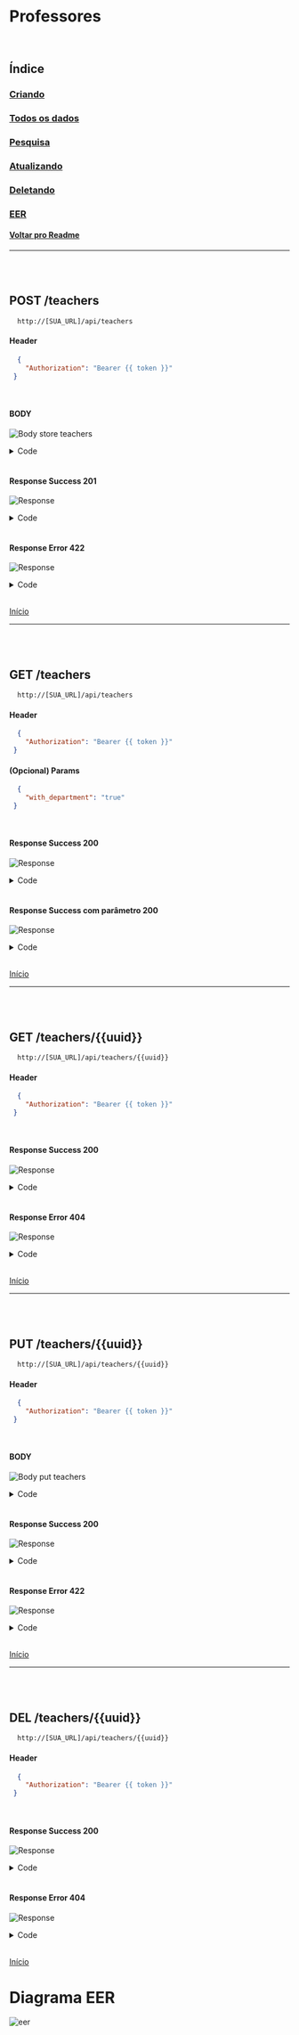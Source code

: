 # Professores

<br/>

## Índice
### [Criando](#post-teachers)
### [Todos os dados](#get-teachers)
### [Pesquisa](#get-teachersuuid)
### [Atualizando](#put-teachersuuid)
### [Deletando](#del-teachersuuid)
### [EER](#diagrama-eer)
#### [Voltar pro Readme](/README.md)

---
<br/>
<br/>

## POST /teachers

```
  http://[SUA_URL]/api/teachers
```
#### Header

```json
  { 
    "Authorization": "Bearer {{ token }}"
 }
```

<br>

#### BODY

![Body store teachers](/img/body_store_teachers.png)

<details> 
  <summary>Code</summary>

```json
{
    "departament_id":"1",
    "first_name":"Alberto",
    "last_name":"da silva",
    "status":"1"
}
```

</details>

<br/>

#### Response Success 201

![Response](/img/response_success_store_teachers.png)

<details> 
  <summary>Code</summary>

```json
{
  "status": "Success",
  "message": "Teacher successfully created",
  "data": {
    "teacher": {
      "first_name": "Alberto",
      "last_name": "Da silva",
      "status": "1",
      "uuid": "892e3062-e1b3-4bea-93d3-913b505a0b1c",
      "slug": "alberto-da-silva",
      "updated_at": "2022-09-02T14:18:34.000000Z",
      "created_at": "2022-09-02T14:18:34.000000Z"
    }
  }
}
```

</details>

<br/>

#### Response Error 422

![Response](/img/response_error_store_teachers.png)

<details> 
  <summary>Code</summary>

```json
{
  "message": "We need your [ FIRST NAME ] to continue! (and 3 more errors)",
  "errors": {
    "first_name": [
      "We need your [ FIRST NAME ] to continue!"
    ],
    "last_name": [
      "We need your [ LAST NAME ] to continue!"
    ],
    "status": [
      "We need your [ STATUS ] to continue!"
    ],
    "departament_id": [
      "We need your [ DEPARTAMENT ID ] to continue!"
    ]
  }
}
```

</details>

<br>

[Início](#professores)

---
<br/>
<br/>

## GET /teachers

```
  http://[SUA_URL]/api/teachers
```
#### Header

```json
  { 
    "Authorization": "Bearer {{ token }}"
 }
```

#### (Opcional) Params

```json
  { 
    "with_department": "true"
 }
```

<br/>

#### Response Success 200

![Response](/img/response_success_teachers.png)

<details> 
  <summary>Code</summary>

```json
{
  "status": "Success",
  "message": "All Teachers Loaded!",
  "data": {
    "teachers": [
      {
        "uuid": "4f72962e-d640-4d03-bdd4-05899f07d3f9",
        "slug": "severus-snape",
        "first_name": "Severus ",
        "last_name": "Snape",
        "status": 1,
        "created_at": "2022-09-02T14:10:52.000000Z",
        "updated_at": "2022-09-02T14:10:52.000000Z"
      },
      ...
    ]
}
```

</details>

<br/>

#### Response Success com parâmetro 200

![Response](/img/response_success_params_teachers.png)

<details> 
  <summary>Code</summary>

```json
{
  "status": "Success",
  "message": "All Teachers Loaded!",
  "data": {
    "teachers": [
      {
        "department_uuid": "8c23d0aa-f908-40ac-865b-b3c3138ec5d5",
        "department_name": "matemática",
        "uuid": "4f72962e-d640-4d03-bdd4-05899f07d3f9",
        "slug": "lizzie-grady",
        "first_name": "Lizzie",
        "last_name": "Grady",
        "status": 1,
        "created_at": "2022-09-02T14:10:52.000000Z",
        "updated_at": "2022-09-02T14:10:52.000000Z"
      },
      ...
    ]
}
```

</details>

<br>

[Início](#professores)

---
<br/>
<br/>


## GET /teachers/{{uuid}}

```
  http://[SUA_URL]/api/teachers/{{uuid}}
```
#### Header

```json
  { 
    "Authorization": "Bearer {{ token }}"
 }
```

<br/>

#### Response Success 200

![Response](/img/response_success_show_teachers.png)

<details> 
  <summary>Code</summary>

```json
{
  "status": "Success",
  "message": "Teacher successfully found!",
  "data": {
    "teacher": {
      "uuid": "892e3062-e1b3-4bea-93d3-913b505a0b1c",
      "slug": "alberto-da-silva",
      "first_name": "Alberto",
      "last_name": "Da silva",
      "status": 1,
      "created_at": "2022-09-02T14:18:34.000000Z",
      "updated_at": "2022-09-02T14:18:34.000000Z",
      "departament": {
        "uuid": "34271383-0d87-4d99-b4c4-c9da7359209e",
        "slug": "ciencias-humanas",
        "name": "Ciências humanas",
        "created_at": "2022-09-02T14:10:52.000000Z",
        "updated_at": "2022-09-02T14:10:52.000000Z"
      }
    }
  }
}
```

</details>

<br/>

#### Response Error 404

![Response](/img/response_error_generic_404.png)

<details> 
  <summary>Code</summary>

```json
{
  "status": "Error",
  "message": "The searched resource does not exist",
  "data": null
}
```

</details>

<br>

[Início](#professores)

---
<br/>
<br/>

## PUT /teachers/{{uuid}}

```
  http://[SUA_URL]/api/teachers/{{uuid}}
```
#### Header

```json
  { 
    "Authorization": "Bearer {{ token }}"
 }
```

<br/>

#### BODY

![Body put teachers](/img/body_put_teachers.png)

<details> 
  <summary>Code</summary>

```json
{
    "departament_id":"3",
    "first_name":"Pedro",
    "last_name":"Eduardo",
    "status":"1"
}
```

</details>

<br/>

#### Response Success 200

![Response](/img/response_success_put_teachers.png)

<details> 
  <summary>Code</summary>

```json
{
  "status": "Success",
  "message": "Teacher successfully updated",
  "data": {
    "teacher": {
      "uuid": "892e3062-e1b3-4bea-93d3-913b505a0b1c",
      "slug": "alberto-da-silva",
      "first_name": "Pedro",
      "last_name": "Eduardo",
      "status": "1",
      "created_at": "2022-09-02T14:18:34.000000Z",
      "updated_at": "2022-09-02T14:19:45.000000Z"
    }
  }
}
```

</details>

<br/>

#### Response Error 422

![Response](/img/response_error_put_teachers.png)

<details> 
  <summary>Code</summary>

```json
{
  "message": "We need your [ FIRST NAME ] to continue! (and 1 more error)",
  "errors": {
    "first_name": [
      "We need your [ FIRST NAME ] to continue!"
    ],
    "departament_id": [
      "We need your [ DEPARTAMENT ID ] to continue!"
    ]
  }
}
```

</details>

<br>

[Início](#professores)

---
<br/>
<br/>

## DEL /teachers/{{uuid}}

```
  http://[SUA_URL]/api/teachers/{{uuid}}
```
#### Header

```json
  { 
    "Authorization": "Bearer {{ token }}"
 }
```

<br/>

#### Response Success 200

![Response](/img/response_success_del_teachers.png)

<details> 
  <summary>Code</summary>

```json
{
  "status": "Success",
  "message": "The teacher has been successfully removed!",
  "data": {
    "teacher": {
      "uuid": "892e3062-e1b3-4bea-93d3-913b505a0b1c",
      "slug": "alberto-da-silva",
      "first_name": "Pedro",
      "last_name": "Eduardo",
      "status": 1,
      "created_at": "2022-09-02T14:18:34.000000Z",
      "updated_at": "2022-09-02T14:19:45.000000Z"
    }
  }
}
```

</details>

<br/>

#### Response Error 404

![Response](/img/response_error_generic_404.png)

<details> 
  <summary>Code</summary>

```json
{
  "status": "Error",
  "message": "Unable to perform deletion. The requested resource does not exist!",
  "data": null
}
```

</details>

<br>

[Início](#professores)

# Diagrama EER
![eer](/img/eer-teachers-rell-api.png)
